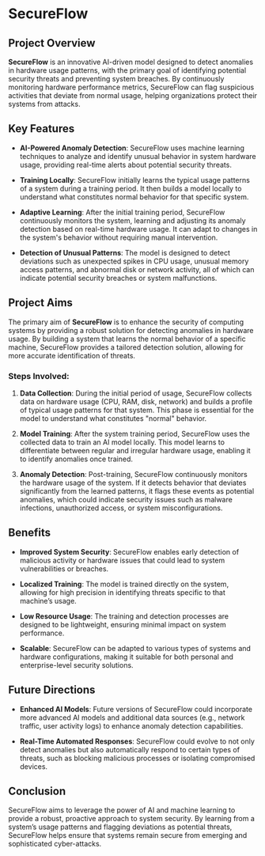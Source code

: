 # SecureFlow

## Project Overview

**SecureFlow** is an innovative AI-driven model designed to detect anomalies in hardware usage patterns, with the primary goal of identifying potential security threats and preventing system breaches. By continuously monitoring hardware performance metrics, SecureFlow can flag suspicious activities that deviate from normal usage, helping organizations protect their systems from attacks.

## Key Features

- **AI-Powered Anomaly Detection**: SecureFlow uses machine learning techniques to analyze and identify unusual behavior in system hardware usage, providing real-time alerts about potential security threats.
  
- **Training Locally**: SecureFlow initially learns the typical usage patterns of a system during a training period. It then builds a model locally to understand what constitutes normal behavior for that specific system.

- **Adaptive Learning**: After the initial training period, SecureFlow continuously monitors the system, learning and adjusting its anomaly detection based on real-time hardware usage. It can adapt to changes in the system's behavior without requiring manual intervention.

- **Detection of Unusual Patterns**: The model is designed to detect deviations such as unexpected spikes in CPU usage, unusual memory access patterns, and abnormal disk or network activity, all of which can indicate potential security breaches or system malfunctions.

## Project Aims

The primary aim of **SecureFlow** is to enhance the security of computing systems by providing a robust solution for detecting anomalies in hardware usage. By building a system that learns the normal behavior of a specific machine, SecureFlow provides a tailored detection solution, allowing for more accurate identification of threats.

### Steps Involved:

1. **Data Collection**: 
   During the initial period of usage, SecureFlow collects data on hardware usage (CPU, RAM, disk, network) and builds a profile of typical usage patterns for that system. This phase is essential for the model to understand what constitutes "normal" behavior.

2. **Model Training**: 
   After the system training period, SecureFlow uses the collected data to train an AI model locally. This model learns to differentiate between regular and irregular hardware usage, enabling it to identify anomalies once trained.

3. **Anomaly Detection**: 
   Post-training, SecureFlow continuously monitors the hardware usage of the system. If it detects behavior that deviates significantly from the learned patterns, it flags these events as potential anomalies, which could indicate security issues such as malware infections, unauthorized access, or system misconfigurations.


## Benefits

- **Improved System Security**: SecureFlow enables early detection of malicious activity or hardware issues that could lead to system vulnerabilities or breaches.
  
- **Localized Training**: The model is trained directly on the system, allowing for high precision in identifying threats specific to that machine’s usage.

- **Low Resource Usage**: The training and detection processes are designed to be lightweight, ensuring minimal impact on system performance.

- **Scalable**: SecureFlow can be adapted to various types of systems and hardware configurations, making it suitable for both personal and enterprise-level security solutions.

## Future Directions

- **Enhanced AI Models**: Future versions of SecureFlow could incorporate more advanced AI models and additional data sources (e.g., network traffic, user activity logs) to enhance anomaly detection capabilities.

- **Real-Time Automated Responses**: SecureFlow could evolve to not only detect anomalies but also automatically respond to certain types of threats, such as blocking malicious processes or isolating compromised devices.

## Conclusion

SecureFlow aims to leverage the power of AI and machine learning to provide a robust, proactive approach to system security. By learning from a system’s usage patterns and flagging deviations as potential threats, SecureFlow helps ensure that systems remain secure from emerging and sophisticated cyber-attacks.
